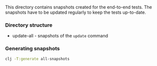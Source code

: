 This directory contains snapshots created for the end-to-end tests. The
snapshots have to be updated regularly to keep the tests up-to-date.

### Directory structure
- update-all - snapshots of the `update` command

### Generating snapshots
```bash
clj -T:generate all-snapshots
```
